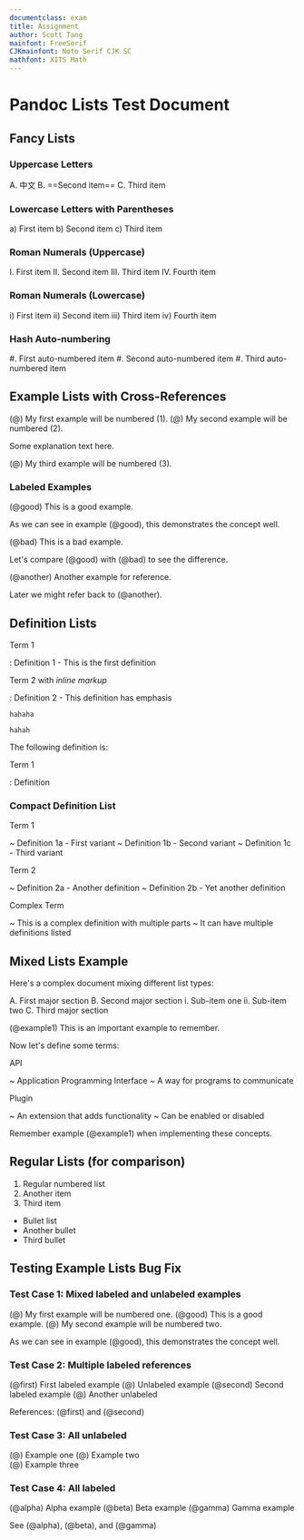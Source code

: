 ```yaml
---
documentclass: exam
title: Assignment
author: Scott Tang
mainfont: FreeSerif
CJKmainfont: Noto Serif CJK SC
mathfont: XITS Math
---
```

# Pandoc Lists Test Document

## Fancy Lists

### Uppercase Letters

A.  中文
B.  ==Second item==
C.  Third item

### Lowercase Letters with Parentheses

a) First item
b) Second item
c) Third item

### Roman Numerals (Uppercase)

I.  First item
II.  Second item
III.  Third item
IV.  Fourth item

### Roman Numerals (Lowercase)

i) First item
ii) Second item
iii) Third item
iv) Fourth item

### Hash Auto-numbering

#. First auto-numbered item
#. Second auto-numbered item
#. Third auto-numbered item

## Example Lists with Cross-References

(@)  My first example will be numbered (1).
(@)  My second example will be numbered (2).

Some explanation text here.

(@)  My third example will be numbered (3).

### Labeled Examples

(@good)  This is a good example.

As we can see in example (@good), this demonstrates the concept well.

(@bad)  This is a bad example.

Let's compare (@good) with (@bad) to see the difference.

(@another) Another example for reference.

Later we might refer back to (@another).

## Definition Lists

Term 1

:   Definition 1 - This is the first definition

Term 2 with *inline markup*

:   Definition 2 - This definition has emphasis

	hahaha
	
	hahah

The following definition is:

Term 1

:   Definition

### Compact Definition List

Term 1

  ~ Definition 1a - First variant
  ~ Definition 1b - Second variant
  ~ Definition 1c - Third variant

Term 2

  ~ Definition 2a - Another definition
  ~ Definition 2b - Yet another definition

Complex Term

  ~ This is a complex definition with multiple parts
  ~ It can have multiple definitions listed

## Mixed Lists Example

Here's a complex document mixing different list types:

A.  First major section
B.  Second major section
   i. Sub-item one
   ii. Sub-item two
C.  Third major section

(@example1) This is an important example to remember.

Now let's define some terms:

API

  ~ Application Programming Interface
  ~ A way for programs to communicate

Plugin

  ~ An extension that adds functionality
  ~ Can be enabled or disabled

Remember example (@example1) when implementing these concepts.

## Regular Lists (for comparison)

1. Regular numbered list
2. Another item
3. Third item

- Bullet list
- Another bullet
- Third bullet


## Testing Example Lists Bug Fix

### Test Case 1: Mixed labeled and unlabeled examples

(@) My first example will be numbered one.
(@good) This is a good example.
(@) My second example will be numbered two.

As we can see in example (@good), this demonstrates the concept well.

### Test Case 2: Multiple labeled references

(@first) First labeled example
(@) Unlabeled example 
(@second) Second labeled example
(@) Another unlabeled

References: (@first) and (@second)

### Test Case 3: All unlabeled

(@) Example one
(@) Example two  
(@) Example three

### Test Case 4: All labeled

(@alpha) Alpha example
(@beta) Beta example
(@gamma) Gamma example

See (@alpha), (@beta), and (@gamma)

